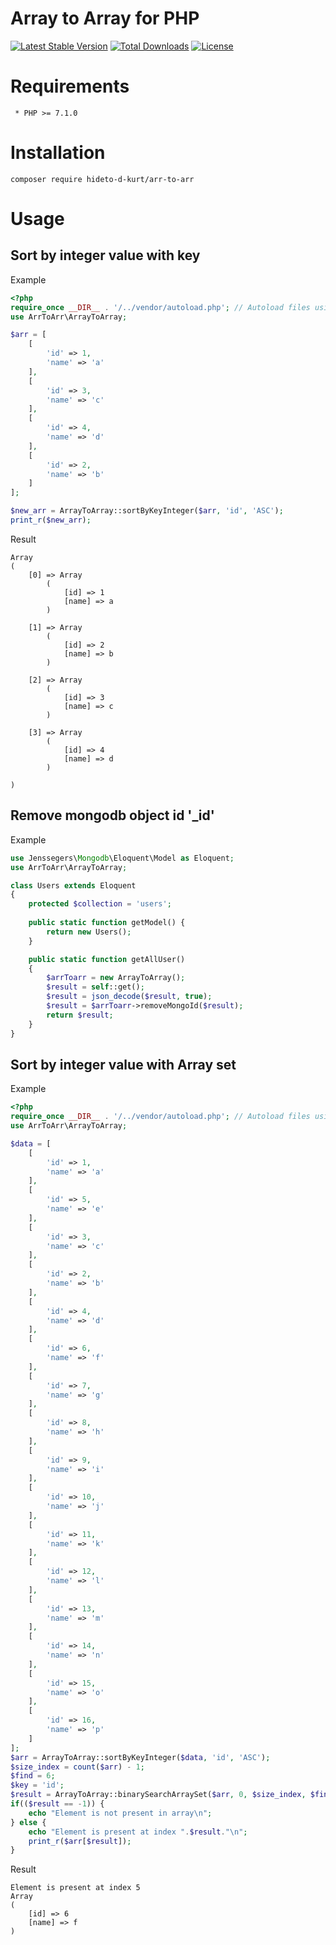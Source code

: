 # Array to Array for PHP
[![Latest Stable Version](https://poser.pugx.org/hideto-d-kurt/arr-to-arr/v/stable)](https://packagist.org/packages/hideto-d-kurt/arr-to-arr)
[![Total Downloads](https://poser.pugx.org/hideto-d-kurt/arr-to-arr/downloads)](https://packagist.org/packages/hideto-d-kurt/arr-to-arr)
[![License](https://poser.pugx.org/hideto-d-kurt/arr-to-arr/license)](https://packagist.org/packages/hideto-d-kurt/arr-to-arr)

# Requirements
```
 * PHP >= 7.1.0
```

# Installation
```shell
composer require hideto-d-kurt/arr-to-arr
```

# Usage
## Sort by integer value with key
Example
```php
<?php 
require_once __DIR__ . '/../vendor/autoload.php'; // Autoload files using Composer autoload
use ArrToArr\ArrayToArray;

$arr = [
    [
        'id' => 1,
        'name' => 'a'
    ],
    [
        'id' => 3,
        'name' => 'c'
    ],
    [
        'id' => 4,
        'name' => 'd'
    ],
    [
        'id' => 2,
        'name' => 'b'
    ]
];

$new_arr = ArrayToArray::sortByKeyInteger($arr, 'id', 'ASC');
print_r($new_arr);
```
Result
```shell
Array
(
    [0] => Array
        (
            [id] => 1
            [name] => a
        )

    [1] => Array
        (
            [id] => 2
            [name] => b
        )

    [2] => Array
        (
            [id] => 3
            [name] => c
        )

    [3] => Array
        (
            [id] => 4
            [name] => d
        )

)
```

## Remove mongodb object id '_id'
Example
```php
use Jenssegers\Mongodb\Eloquent\Model as Eloquent;
use ArrToArr\ArrayToArray;

class Users extends Eloquent 
{
    protected $collection = 'users';
    
    public static function getModel() {
        return new Users();
    }

    public static function getAllUser()
    {
        $arrToarr = new ArrayToArray();
        $result = self::get();
        $result = json_decode($result, true);
        $result = $arrToarr->removeMongoId($result);
        return $result;
    }
}
```

## Sort by integer value with Array set
Example
```php
<?php 
require_once __DIR__ . '/../vendor/autoload.php'; // Autoload files using Composer autoload
use ArrToArr\ArrayToArray;

$data = [
    [
        'id' => 1,
        'name' => 'a'
    ],
    [
        'id' => 5,
        'name' => 'e'
    ],
    [
        'id' => 3,
        'name' => 'c'
    ],
    [
        'id' => 2,
        'name' => 'b'
    ],
    [
        'id' => 4,
        'name' => 'd'
    ],
    [
        'id' => 6,
        'name' => 'f'
    ],
    [
        'id' => 7,
        'name' => 'g'
    ],
    [
        'id' => 8,
        'name' => 'h'
    ],
    [
        'id' => 9,
        'name' => 'i'
    ],
    [
        'id' => 10,
        'name' => 'j'
    ],
    [
        'id' => 11,
        'name' => 'k'
    ],
    [
        'id' => 12,
        'name' => 'l'
    ],
    [
        'id' => 13,
        'name' => 'm'
    ],
    [
        'id' => 14,
        'name' => 'n'
    ],
    [
        'id' => 15,
        'name' => 'o'
    ],
    [
        'id' => 16,
        'name' => 'p'
    ]
];
$arr = ArrayToArray::sortByKeyInteger($data, 'id', 'ASC');
$size_index = count($arr) - 1;
$find = 6;
$key = 'id';
$result = ArrayToArray::binarySearchArraySet($arr, 0, $size_index, $find, $key);
if(($result == -1)) {
    echo "Element is not present in array\n";
} else {
    echo "Element is present at index ".$result."\n";
    print_r($arr[$result]);
}
```
Result
```
Element is present at index 5
Array
(
    [id] => 6
    [name] => f
)
```